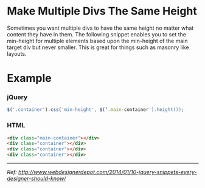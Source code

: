 # Make Multiple Divs The Same Height

Sometimes you want multiple divs to have the same height no matter what content they have in them. 
The following snippet enables you to set the min-height for multiple elements based upon the min-height of the main target 
div but never smaller. This is great for things such as masonry like layouts.

# Example

### jQuery
```javascript
$('.container').css('min-height', $(‘.main-container').height());
```

### HTML
```html
<div class="main-container"></div>
<div class="container"></div>
<div class="container"></div>
<div class="container"></div>
```

***

*Ref: http://www.webdesignerdepot.com/2014/01/10-jquery-snippets-every-designer-should-know/*
